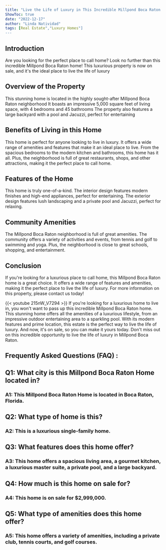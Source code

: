 ```yaml
---
title: "Live the Life of Luxury in This Incredible Millpond Boca Raton Home - Now On Sale!"
ShowToc: true 
date: "2022-12-17"
author: "Linda Natividad" 
tags: [Real Estate","Luxury Homes"]
---
```

## Introduction
Are you looking for the perfect place to call home? Look no further than this incredible Millpond Boca Raton home! This luxurious property is now on sale, and it's the ideal place to live the life of luxury 

## Overview of the Property
This stunning home is located in the highly sought-after Millpond Boca Raton neighborhood It boasts an impressive 5,000 square feet of living space, with 4 bedrooms and 45 bathrooms The property also features a large backyard with a pool and Jacuzzi, perfect for entertaining 

## Benefits of Living in this Home
This home is perfect for anyone looking to live in luxury. It offers a wide range of amenities and features that make it an ideal place to live. From the spacious bedrooms to the modern kitchen and bathrooms, this home has it all. Plus, the neighborhood is full of great restaurants, shops, and other attractions, making it the perfect place to call home. 

## Features of the Home
This home is truly one-of-a-kind. The interior design features modern finishes and high-end appliances, perfect for entertaining. The exterior design features lush landscaping and a private pool and Jacuzzi, perfect for relaxing. 

## Community Amenities
The Millpond Boca Raton neighborhood is full of great amenities. The community offers a variety of activities and events, from tennis and golf to swimming and yoga. Plus, the neighborhood is close to great schools, shopping, and entertainment. 

## Conclusion
If you're looking for a luxurious place to call home, this Millpond Boca Raton home is a great choice. It offers a wide range of features and amenities, making it the perfect place to live the life of luxury. For more information on this property, please contact us today!

{{< youtube 215nW_V7294 >}} 
If you're looking for a luxurious home to live in, you won't want to pass up this incredible Millpond Boca Raton home. This stunning home offers all the amenities of a luxurious lifestyle, from an impressive outdoor entertaining area to a sparkling pool. With its modern features and prime location, this estate is the perfect way to live the life of luxury. And now, it's on sale, so you can make it yours today. Don't miss out on this incredible opportunity to live the life of luxury in Millpond Boca Raton.

## Frequently Asked Questions (FAQ) :
<h2>Q1: What city is this Millpond Boca Raton Home located in?</h2>

<h3>A1: This Millpond Boca Raton Home is located in Boca Raton, Florida.</h3>

<h2>Q2: What type of home is this?</h2>

<h3>A2: This is a luxurious single-family home.</h3>

<h2>Q3: What features does this home offer?</h2>

<h3>A3: This home offers a spacious living area, a gourmet kitchen, a luxurious master suite, a private pool, and a large backyard.</h3>

<h2>Q4: How much is this home on sale for?</h2>

<h3>A4: This home is on sale for $2,999,000.</h3>

<h2>Q5: What type of amenities does this home offer?</h2>

<h3>A5: This home offers a variety of amenities, including a private club, tennis courts, and golf courses.</h3>




